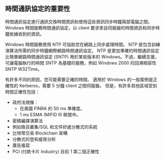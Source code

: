 ## <a name="importance-of-time-protocols"></a>時間通訊協定的重要性
時間通訊協定進行通訊交換時間資訊和使用這些資訊同步時鐘兩部電腦之間。 Windows 時間服務時間通訊協定，以 client 要求來自伺服器的時間資訊和同步時鐘依據收到的資訊。
  
Windows 時間服務使用 NTP 可協助您在網路上同步處理時間。 NTP 是包含訓練演算法所需的同步時鐘網際網路時間通訊協定。 NTP 是更加準確的時間通訊協定比簡單網路時間通訊協定 (SNTP) 用於某些版本的 Windows。不過，繼續支援，可讓電腦執行的時間 SNTP 為基礎的服務，例如 Windows 2000 的回溯相容性 SNTP W32Time。

有許多不同的原因，您可能需要正確的時間。  適用於 Windows 的一般案例是正確性的 Kerberos，需要 5 分鐘 client 之間伺服器。  但是，有許多其他區域受到時間正確性包括：


- 政府法規像：
    - 在美國 FINRA 的 50 ms 準確度。
    - 1 ms ESMA (MiFID II) 歐盟中。
- 密碼編譯演算法
- 例如換貨叢集/SQL 和文件好處分散式的系統
- 比特幣交易 Blockchain 架構
- 分散式的登和威脅分析 
- 廣告複寫
- PCI (付款卡片 Industry) 目前 1 第二個正確性